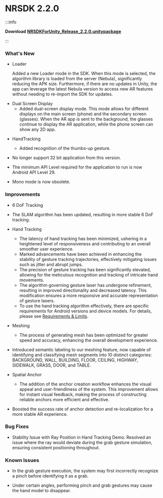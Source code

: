 # NRSDK 2.2.0



:::info

**Download** [**NRSDKForUnity_Release_2.2.0.unitypackage**](https://nreal-public.nreal.ai/download/NRSDKForUnity_2.2.0_Release_20240301/NRSDKForUnity_Release_2.2.0.unitypackage)

:::

### What's New


- Loader

  Added a new Loader mode in the SDK. When this mode is selected, the algorithm library is loaded from the server (Nebula), significantly reducing the APK size. Furthermore, if there are no updates in Unity, the app can leverage the latest Nebula version to access new AR features without needing to re-import the SDK for updates.

* Dual Screen Display
  - Added dual-screen display mode. This mode allows for different displays on the main screen (phone) and the secondary screen (glasses). When the AR app is sent to the background, the glasses continue to display the AR application, while the phone screen can show any 2D app.


- HandTracking

  - Added recognition of the thumbs-up gesture.
  


- No longer support 32 bit application from this version.
- The minimum API Level required for the application to run is now Android API Level 29.
- Mono mode is now obsolete.

### Improvements


- 6 DoF Tracking
- The SLAM algorithm has been updated, resulting in more stable 6 DoF tracking.


- Hand Tracking

  - The latency of hand tracking has been minimized, ushering in a heightened level of responsiveness and contributing to an overall smoother user experience.
  - Marked advancements have been achieved in enhancing the stability of gesture tracking trajectories, effectively mitigating issues such as jitter and abrupt jumps.
  - The precision of gesture tracking has been significantly elevated, allowing for the meticulous recognition and tracking of intricate hand movements.
  - The algorithm governing gesture laser has undergone refinement, resulting in improved directionality and decreased latency. This modification ensures a more responsive and accurate representation of gesture lasers.
  - To use the hand tracking algorithm effectively, there are specific requirements for Android versions and device models. For details, please see [Requirements & Limits](https://app.gitbook.com/o/n9Gz0qLyZFcBAT9F8hDM/s/yXoV7SMVFQhr75lOIoQv/development/hand-tracking#requirements-and-limits).


- Meshing

  - The process of generating mesh has been optimized for greater speed and accuracy, enhancing the overall development experience.
- Introduced semantic labeling to our meshing feature, now capable of identifying and classifying mesh segments into 10 distinct categories: BACKGROUND, WALL, BUILDING, FLOOR, CEILING, HIGHWAY, SIDEWALK, GRASS, DOOR, and TABLE.


- Spatial Anchor

  - The addition of the anchor creation workflow enhances the visual appeal and user-friendliness of the system. This improvement allows for instant visual feedback, making the process of constructing reliable anchors more efficient and effective.
- Boosted the success rate of anchor detection and re-localization for a more stable AR experience.

### Bug Fixes


- Stability Issue with Ray Position in Hand Tracking Demo. Resolved an issue where the ray would deviate during the grab gesture simulation, ensuring consistent positioning throughout.

### Known Issues


- In the grab gesture execution, the system may first incorrectly recognize a pinch before identifying it as a grab.


- Under certain angles, performing pinch and grab gestures may cause the hand model to disappear.
